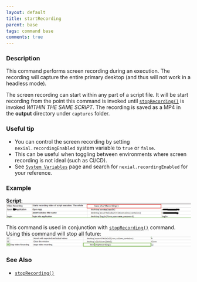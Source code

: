 ```yaml
---
layout: default
title: startRecording
parent: base
tags: command base
comments: true
---
```



### Description
This command performs screen recording during an execution.  The recording will capture the entire primary desktop
(and thus will not work in a headless mode). 

The screen recording can start within any part of a script file.  It will be start recording from the point this 
command is invoked until [`stopRecording()`](stopRecording()) is invoked _WITHIN THE SAME SCRIPT_.  The recording 
is saved as a MP4 in the **output** directory under `captures` folder.

### Useful tip
- You can control the screen recording by setting `nexial.recordingEnabled` system variable to `true` or `false`.
- This can be useful when toggling between environments where screen recording is not ideal (such as CI/CD).
- See [`System Variables`](../../systemvars/index.html) page and search for `nexial.recordingEnabled` for your reference.

### Example
**Script**:<br/>
![script](image/startRecording_02.png)

This command is used in conjunction with [`stopRecording()`](stopRecording()) command. Using 
this command will stop all future:
![](image/startRecording_03.png)


### See Also
- [`stopRecording()`](stopRecording())
